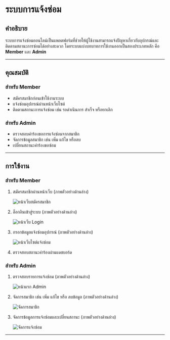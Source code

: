 
# ระบบการแจ้งซ่อม

## คำอธิบาย
ระบบการแจ้งซ่อมออนไลน์เป็นแพลตฟอร์มที่ช่วยให้ผู้ใช้งานสามารถแจ้งปัญหาเกี่ยวกับอุปกรณ์และติดตามสถานะการซ่อมได้อย่างสะดวก โดยระบบแบ่งบทบาทการใช้งานออกเป็นสองประเภทหลัก คือ **Member** และ **Admin**

---

## คุณสมบัติ
### สำหรับ Member
- สมัครสมาชิกก่อนเข้าใช้งานระบบ
- แจ้งซ่อมอุปกรณ์ผ่านหน้าเว็บไซต์
- ติดตามสถานะการแจ้งซ่อม เช่น รอดำเนินการ สำเร็จ หรือยกเลิก

### สำหรับ Admin
- ตรวจสอบคำร้องขอการแจ้งซ่อมจากสมาชิก
- จัดการข้อมูลสมาชิก เช่น เพิ่ม แก้ไข หรือลบ
- เปลี่ยนสถานะคำร้องขอซ่อม

---

## การใช้งาน
### สำหรับ Member
1. สมัครสมาชิกผ่านหน้าเว็บ (ภาพตัวอย่างด้านล่าง)

   ![หน้าเว็บสมัครสมาชิก](path/to/register_page.png)

2. ล็อกอินเข้าสู่ระบบ (ภาพตัวอย่างด้านล่าง)

   ![หน้าเว็บ Login](path/to/login_page.png)

3. กรอกข้อมูลแจ้งซ่อมอุปกรณ์ (ภาพตัวอย่างด้านล่าง)

   ![หน้าเว็บไซต์แจ้งซ่อม](path/to/report_page.png)

4. ตรวจสอบสถานะคำร้องผ่านแดชบอร์ด

### สำหรับ Admin
1. ตรวจสอบรายการแจ้งซ่อม (ภาพตัวอย่างด้านล่าง)

   ![หน้าแรก Admin](path/to/admin_dashboard.png)

2. จัดการสมาชิก เช่น เพิ่ม แก้ไข หรือ ลบข้อมูล (ภาพตัวอย่างด้านล่าง)

   ![จัดการสมาชิก](path/to/admin_manage_users.png)

3. จัดการข้อมูลการแจ้งซ่อมและเปลี่ยนสถานะ (ภาพตัวอย่างด้านล่าง)

   ![จัดการแจ้งซ่อม](path/to/admin_manage_reports.png)

---

